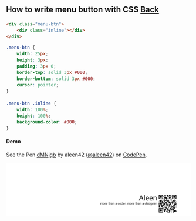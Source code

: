 ## How to write menu button with CSS [Back](./qa.md)

```html
<div class="menu-btn">
    <div class="inline"></div>
</div>
```

```css
.menu-btn {
    width: 25px;
    height: 3px;
    padding: 3px 0;
    border-top: solid 3px #000;
    border-bottom: solid 3px #000;
    cursor: pointer;
}

.menu-btn .inline {
    width: 100%;
    height: 100%;
    background-color: #000;
}
```

#### Demo

<p data-height="266" data-theme-id="21735" data-slug-hash="dMNjqb" data-default-tab="result" data-user="aleen42" class="codepen">See the Pen <a href="http://codepen.io/aleen42/pen/dMNjqb/">dMNjqb</a> by aleen42 (<a href="http://codepen.io/aleen42">@aleen42</a>) on <a href="http://codepen.io">CodePen</a>.</p>
<script async src="//assets.codepen.io/assets/embed/ei.js"></script>

<a href="http://aleen42.github.io/" target="_blank" ><img src="./../pic/tail.gif"></a>
